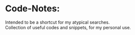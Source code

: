 # Code-Notes:
Intended to be a shortcut for my atypical searches.   
Collection of useful codes and snippets, for my personal use.
